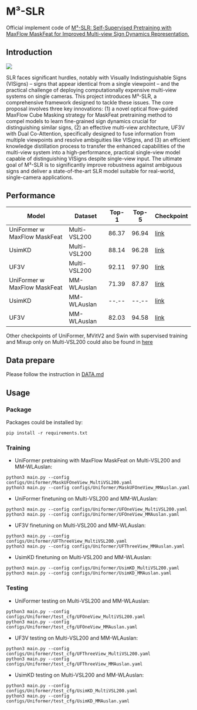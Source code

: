 # M³-SLR
Official implement code of [M³-SLR: Self-Supervised Pretraining with MaxFlow MaskFeat for Improved Multi-view Sign Dynamics Representation.](https://github.com/fossbk/M3-SLR/tree/main)
## Introduction
<img src="images/Pipeline.png">

SLR faces significant hurdles, notably with Visually Indistinguishable Signs (VISigns) – signs that appear identical from a single viewpoint – and the practical challenge of deploying computationally expensive multi-view systems on single cameras. This project introduces M³-SLR, a comprehensive framework designed to tackle these issues. The core proposal involves three key innovations: (1) a novel optical flow-guided MaxFlow Cube Masking strategy for MaskFeat pretraining method to compel models to learn fine-grained sign dynamics crucial for distinguishing similar signs, (2) an effective multi-view architecture, UF3V with Dual Co-Attention, specifically designed to fuse information from multiple viewpoints and resolve ambiguities like VISigns, and (3) an efficient knowledge distillation process to transfer the enhanced capabilities of the multi-view system into a high-performance, practical single-view model capable of distinguishing VISigns despite single-view input. The ultimate goal of M³-SLR is to significantly improve robustness against ambiguous signs and deliver a state-of-the-art SLR model suitable for real-world, single-camera applications.

## Performance
 Model                         |   Dataset    | Top-1 | Top-5 | Checkpoint | 
|------------------------------|--------------|-----------|-----------|------------|
| UniFormer w MaxFlow MaskFeat | Multi-VSL200 |   86.37   |   96.94   | [link](https://drive.google.com/drive/folders/1PQx1spmpH5Ih5lG4CorehDpN1pFjSs2H?usp=sharing) |
| UsimKD                       | Multi-VSL200 |   88.14   |   96.28   | [link](https://drive.google.com/drive/folders/1PQx1spmpH5Ih5lG4CorehDpN1pFjSs2H?usp=sharing) |
| UF3V                         | Multi-VSL200 |   92.11   |   97.90   | [link](https://drive.google.com/drive/folders/1PQx1spmpH5Ih5lG4CorehDpN1pFjSs2H?usp=sharing) |
| UniFormer w MaxFlow MaskFeat | MM-WLAuslan  |   71.39   |   87.87   | [link](https://drive.google.com/drive/folders/1PQx1spmpH5Ih5lG4CorehDpN1pFjSs2H?usp=sharing) |
| UsimKD                       | MM-WLAuslan  |   --.--   |   --.--   | [link](https://drive.google.com/drive/folders/1PQx1spmpH5Ih5lG4CorehDpN1pFjSs2H?usp=sharing) |
| UF3V                         | MM-WLAuslan  |   82.03   |   94.58   | [link](https://drive.google.com/drive/folders/1PQx1spmpH5Ih5lG4CorehDpN1pFjSs2H?usp=sharing) |

Other checkpoints of UniFormer, MVitV2 and Swin with supervised training and Mixup only on Multi-VSL200 could also be found in [here](https://drive.google.com/drive/folders/1PQx1spmpH5Ih5lG4CorehDpN1pFjSs2H?usp=sharing)
## Data prepare
Please follow the instruction in [DATA.md](DATA.md)
## Usage
### Package
Packages could be installed by:
```
pip install -r requirements.txt
```
### Training
- UniFormer pretraining with MaxFlow MaskFeat on Multi-VSL200 and MM-WLAuslan:
```
python3 main.py --config configs/Uniformer/MaskUFOneView_MultiVSL200.yaml
python3 main.py --config configs/Uniformer/MaskUFOneView_MMAuslan.yaml
```
- UniFormer finetuning on Multi-VSL200 and MM-WLAuslan:
```
python3 main.py --config configs/Uniformer/UFOneView_MultiVSL200.yaml
python3 main.py --config configs/Uniformer/UFOneView_MMAuslan.yaml
```
- UF3V finetuning on Multi-VSL200 and MM-WLAuslan:
```
python3 main.py --config configs/Uniformer/UFThreeView_MultiVSL200.yaml
python3 main.py --config configs/Uniformer/UFThreeView_MMAuslan.yaml
```
- UsimKD finetuning on Multi-VSL200 and MM-WLAuslan:
```
python3 main.py --config configs/Uniformer/UsimKD_MultiVSL200.yaml
python3 main.py --config configs/Uniformer/UsimKD_MMAuslan.yaml
```
### Testing
- UniFormer testing on Multi-VSL200 and MM-WLAuslan:
```
python3 main.py --config configs/Uniformer/test_cfg/UFOneView_MultiVSL200.yaml
python3 main.py --config configs/Uniformer/test_cfg/UFOneView_MMAuslan.yaml
```
- UF3V testing on Multi-VSL200 and MM-WLAuslan:
```
python3 main.py --config configs/Uniformer/test_cfg/UFThreeView_MultiVSL200.yaml
python3 main.py --config configs/Uniformer/test_cfg/UFThreeView_MMAuslan.yaml
```
- UsimKD testing on Multi-VSL200 and MM-WLAuslan:
```
python3 main.py --config configs/Uniformer/test_cfg/UsimKD_MultiVSL200.yaml
python3 main.py --config configs/Uniformer/test_cfg/UsimKD_MMAuslan.yaml
```
